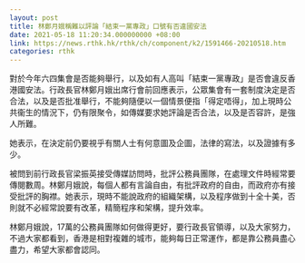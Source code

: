 ```yaml
---
layout: post
title: 林鄭月娥稱難以評論「結束一黨專政」口號有否違國安法
date: 2021-05-18 11:20:34.000000000 +08:00
link: https://news.rthk.hk/rthk/ch/component/k2/1591466-20210518.htm
categories: rthk
---
```


對於今年六四集會是否能夠舉行，以及如有人高叫「結束一黨專政」是否會違反香港國安法。行政長官林鄭月娥出席行會前回應表示，公眾集會有一套制度決定是否合法，以及是否批准舉行，不能夠隨便以一個情景便指「得定唔得」，加上現時公共衞生的情況下，仍有限聚令，如傳媒要求她評論是否合法，以及是否容許，是強人所難。

她表示，在決定前仍要視乎有關人士有何意圖及企圖，法律的寫法，以及證據有多少。

被問到前行政長官梁振英接受傳媒訪問時，批評公務員團隊，在處理文件時經常要傳閱數周。林鄭月娥說，每個人都有言論自由，有批評政府的自由，而政府亦有接受批評的胸襟。她表示，現時不能說政府的組織架構，以及程序做到十全十美，否則就不必經常說要有改革，精簡程序和架構，提升效率。

林鄭月娥說，17萬的公務員團隊如何做得更好，要行政長官領導，以及大家努力，不過大家都看到，香港是相對複雜的城市，能夠每日正常運作，都是靠公務員盡心盡力，希望大家都會認同。
